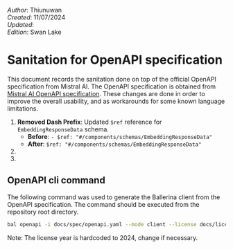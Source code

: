 _Author_:  Thiunuwan \
_Created_: 11/07/2024 \
_Updated_: <!-- TODO: Add date --> \
_Edition_: Swan Lake

# Sanitation for OpenAPI specification

This document records the sanitation done on top of the official OpenAPI specification from Mistral AI. 
The OpenAPI specification is obtained from [Mistral AI OpenAPI specification](https://docs.mistral.ai/redocusaurus/plugin-redoc-0.yaml).
These changes are done in order to improve the overall usability, and as workarounds for some known language limitations.

[//]: # (TODO: Add sanitation details)
1. **Removed Dash Prefix**: Updated `$ref` reference for `EmbeddingResponseData` schema.
   - **Before**: `- $ref: "#/components/schemas/EmbeddingResponseData"`
   - **After**: `$ref: "#/components/schemas/EmbeddingResponseData"` 
2. 
3. 

## OpenAPI cli command

The following command was used to generate the Ballerina client from the OpenAPI specification. The command should be executed from the repository root directory.

```bash
bal openapi -i docs/spec/openapi.yaml --mode client --license docs/license.txt -o ballerina
```
Note: The license year is hardcoded to 2024, change if necessary.
